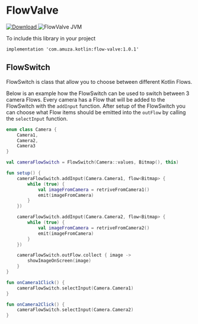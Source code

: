 # FlowValve

[ ![Download](https://api.bintray.com/packages/amuza/kotlin/flow-valve/images/download.svg?version=1.0.2) ](https://bintray.com/amuza/kotlin/flow-valve/1.0.2/link)
![FlowValve JVM](https://github.com/AmuzaNL/FlowValve/workflows/FlowValve%20JVM/badge.svg)

To include this library in your project

`implementation 'com.amuza.kotlin:flow-valve:1.0.1'`

## FlowSwitch

FlowSwitch is class that allow you to choose between different Kotlin Flows.

Below is an example how the FlowSwitch can be used to switch between 3 camera Flows. Every camera has a Flow that will
be added to the FlowSwitch with the `addInput` function. After setup of the FlowSwitch you can choose what Flow items
should be emitted into the `outFlow` by calling the `selectInput` function.

```kotlin
enum class Camera {
    Camera1,
    Camera2,
    Camera3
}

val cameraFlowSwitch = FlowSwitch(Camera::values, Bitmap(), this)

fun setup() {
    cameraFlowSwitch.addInput(Camera.Camera1, flow<Bitmap> {
        while (true) {
            val imageFromCamera = retriveFromCamera1()
            emit(imageFromCamera)
        }
    })

    cameraFlowSwitch.addInput(Camera.Camera2, flow<Bitmap> {
        while (true) {
            val imageFromCamera = retriveFromCamera2()
            emit(imageFromCamera)
        }
    })

    cameraFlowSwitch.outFlow.collect { image ->
        showImageOnScreen(image)
    }
}

fun onCamera1Click() {
    cameraFlowSwitch.selectInput(Camera.Camera1)
}

fun onCamera2Click() {
    cameraFlowSwitch.selectInput(Camera.Camera2)
}
```
